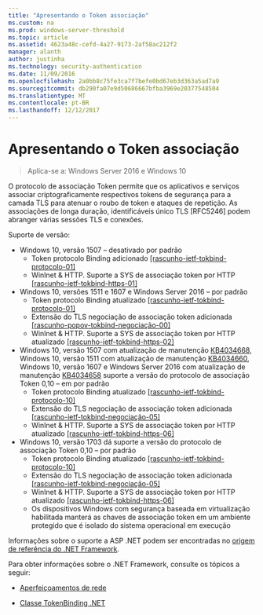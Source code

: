 ```yaml
---
title: "Apresentando o Token associação"
ms.custom: na
ms.prod: windows-server-threshold
ms.topic: article
ms.assetid: 4623a48c-cefd-4a27-9173-2af58ac212f2
manager: alanth
author: justinha
ms.technology: security-authentication
ms.date: 11/09/2016
ms.openlocfilehash: 2a0bb8c75fe3ca7f7befe0bd67eb3d363a5ad7a9
ms.sourcegitcommit: db290fa07e9d50686667bfba3969e20377548504
ms.translationtype: MT
ms.contentlocale: pt-BR
ms.lasthandoff: 12/12/2017
---
```

# <a name="introducing-token-binding"></a>Apresentando o Token associação

>Aplica-se a: Windows Server 2016 e Windows 10

O protocolo de associação Token permite que os aplicativos e serviços associar criptograficamente respectivos tokens de segurança para a camada TLS para atenuar o roubo de token e ataques de repetição. As associações de longa duração, identificáveis único TLS [RFC5246] podem abranger várias sessões TLS e conexões.

Suporte de versão:

- Windows 10, versão 1507 – desativado por padrão
    - Token protocolo Binding adicionado [[rascunho-ietf-tokbind-protocolo-01]](https://datatracker.ietf.org/doc/draft-ietf-tokbind-protocol/01/)
    - WinInet & HTTP. Suporte a SYS de associação token por HTTP [[rascunho-ietf-tokbind-https-01]](https://datatracker.ietf.org/doc/draft-ietf-tokbind-https/01/)
- Windows 10, versões 1511 e 1607 e Windows Server 2016 – por padrão
    - Token protocolo Binding atualizado [[rascunho-ietf-tokbind-protocolo-01]](https://datatracker.ietf.org/doc/draft-ietf-tokbind-protocol/01/)
    - Extensão do TLS negociação de associação token adicionada [[rascunho-popov-tokbind-negociação-00]](https://tools.ietf.org/html/draft-popov-tokbind-negotiation-00)
    - WinInet & HTTP. Suporte a SYS de associação token por HTTP atualizado [[rascunho-ietf-tokbind-https-02]](https://datatracker.ietf.org/doc/draft-ietf-tokbind-https/02/)
- Windows 10, versão 1507 com atualização de manutenção [KB4034668](https://support.microsoft.com/kb/KB4034668), Windows 10, versão 1511 com atualização de manutenção [KB4034660](https://support.microsoft.com/kb/KB4034660), Windows 10, versão 1607 e Windows Server 2016 com atualização de manutenção [KB4034658](https://support.microsoft.com/kb/KB4034658) suporte a versão do protocolo de associação Token 0,10 – em por padrão
    - Token protocolo Binding atualizado [[rascunho-ietf-tokbind-protocolo-10]](https://datatracker.ietf.org/doc/draft-ietf-tokbind-protocol/10/)
    - Extensão do TLS negociação de associação token adicionada [[rascunho-ietf-tokbind-negociação-05]](https://tools.ietf.org/html/draft-ietf-tokbind-negotiation-05)
    - WinInet & HTTP. Suporte a SYS de associação token por HTTP atualizado [[rascunho-ietf-tokbind-https-06]](https://datatracker.ietf.org/doc/draft-ietf-tokbind-https/06/)
- Windows 10, versão 1703 dá suporte a versão do protocolo de associação Token 0,10 – por padrão
    - Token protocolo Binding atualizado [[rascunho-ietf-tokbind-protocolo-10]](https://datatracker.ietf.org/doc/draft-ietf-tokbind-protocol/10/)
    - Extensão do TLS negociação de associação token adicionada [[rascunho-ietf-tokbind-negociação-05]](https://tools.ietf.org/html/draft-ietf-tokbind-negotiation-05)
    - WinInet & HTTP. Suporte a SYS de associação token por HTTP atualizado [[rascunho-ietf-tokbind-https-06]](https://datatracker.ietf.org/doc/draft-ietf-tokbind-https/06/)
    - Os dispositivos Windows com segurança baseada em virtualização habilitada manterá as chaves de associação token em um ambiente protegido que é isolado do sistema operacional em execução

Informações sobre o suporte a ASP .NET podem ser encontradas no [origem de referência do .NET Framework](https://referencesource.microsoft.com/#System.Web/ITlsTokenBindingInfo.cs,4a5e5668f5c31170). 

Para obter informações sobre o .NET Framework, consulte os tópicos a seguir:

- [Aperfeiçoamentos de rede](https://blogs.msdn.microsoft.com/dotnet/2015/11/30/net-framework-4-6-1-is-now-available/#networking)

- [Classe TokenBinding .NET](https://msdn.microsoft.com/library/system.security.authentication.extendedprotection.tokenbinding.aspx)
